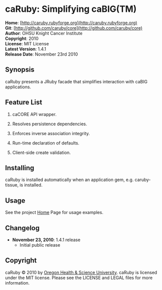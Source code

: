 caRuby: Simplifying caBIG(TM)
=============================

**Home**:         [http://caruby.rubyforge.org](http://caruby.rubyforge.org)    
**Git**:          [http://github.com/caruby/core](http://github.com/caruby/core)       
**Author**:       OHSU Knight Cancer Institute    
**Copyright**:    2010    
**License**:      MIT License    
**Latest Version**: 1.4.1   
**Release Date**: November 23rd 2010    

Synopsis
--------

caRuby presents a JRuby facade that simplifies interaction with caBIG applications.

Feature List
------------

1. caCORE API wrapper.

2. Resolves persistence dependencies.

3. Enforces inverse association integrity.

4. Run-time declaration of defaults.

5. Client-side create validation.

Installing
----------
caRuby is installed automatically when an application gem, e.g. caruby-tissue,
is installed.

Usage
-----

See the project [Home](http://caruby.rubyforge.org) Page for usage examples. 

Changelog
---------

- **November 23, 2010**: 1.4.1 release
    - Initial public release

Copyright
---------

caRuby &copy; 2010 by [Oregon Health & Science University](mailto:loneyf@ohsu.edu).
caRuby is licensed under the MIT license. Please see the LICENSE and LEGAL
files for more information.
